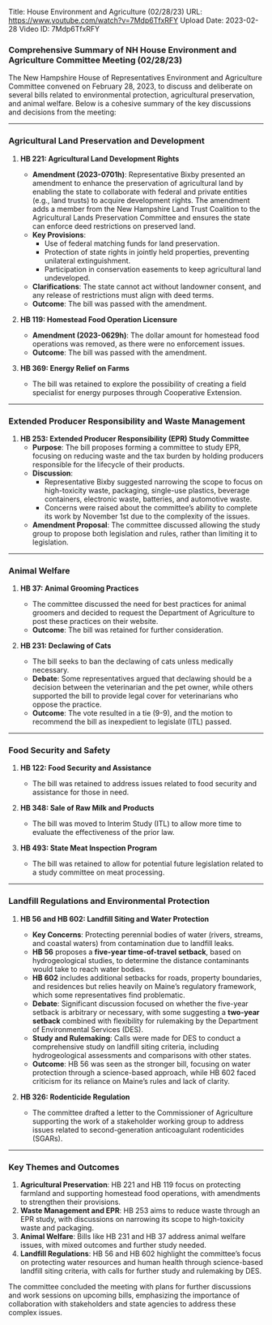 Title: House Environment and Agriculture (02/28/23)
URL: https://www.youtube.com/watch?v=7Mdp6TfxRFY
Upload Date: 2023-02-28
Video ID: 7Mdp6TfxRFY

### Comprehensive Summary of NH House Environment and Agriculture Committee Meeting (02/28/23)

The New Hampshire House of Representatives Environment and Agriculture Committee convened on February 28, 2023, to discuss and deliberate on several bills related to environmental protection, agricultural preservation, and animal welfare. Below is a cohesive summary of the key discussions and decisions from the meeting:

---

### **Agricultural Land Preservation and Development**
1. **HB 221: Agricultural Land Development Rights**
   - **Amendment (2023-0701h)**: Representative Bixby presented an amendment to enhance the preservation of agricultural land by enabling the state to collaborate with federal and private entities (e.g., land trusts) to acquire development rights. The amendment adds a member from the New Hampshire Land Trust Coalition to the Agricultural Lands Preservation Committee and ensures the state can enforce deed restrictions on preserved land.
   - **Key Provisions**:
     - Use of federal matching funds for land preservation.
     - Protection of state rights in jointly held properties, preventing unilateral extinguishment.
     - Participation in conservation easements to keep agricultural land undeveloped.
   - **Clarifications**: The state cannot act without landowner consent, and any release of restrictions must align with deed terms.
   - **Outcome**: The bill was passed with the amendment.

2. **HB 119: Homestead Food Operation Licensure**
   - **Amendment (2023-0629h)**: The dollar amount for homestead food operations was removed, as there were no enforcement issues.
   - **Outcome**: The bill was passed with the amendment.

3. **HB 369: Energy Relief on Farms**
   - The bill was retained to explore the possibility of creating a field specialist for energy purposes through Cooperative Extension.

---

### **Extended Producer Responsibility and Waste Management**
1. **HB 253: Extended Producer Responsibility (EPR) Study Committee**
   - **Purpose**: The bill proposes forming a committee to study EPR, focusing on reducing waste and the tax burden by holding producers responsible for the lifecycle of their products.
   - **Discussion**:
     - Representative Bixby suggested narrowing the scope to focus on high-toxicity waste, packaging, single-use plastics, beverage containers, electronic waste, batteries, and automotive waste.
     - Concerns were raised about the committee’s ability to complete its work by November 1st due to the complexity of the issues.
   - **Amendment Proposal**: The committee discussed allowing the study group to propose both legislation and rules, rather than limiting it to legislation.

---

### **Animal Welfare**
1. **HB 37: Animal Grooming Practices**
   - The committee discussed the need for best practices for animal groomers and decided to request the Department of Agriculture to post these practices on their website.
   - **Outcome**: The bill was retained for further consideration.

2. **HB 231: Declawing of Cats**
   - The bill seeks to ban the declawing of cats unless medically necessary.
   - **Debate**: Some representatives argued that declawing should be a decision between the veterinarian and the pet owner, while others supported the bill to provide legal cover for veterinarians who oppose the practice.
   - **Outcome**: The vote resulted in a tie (9-9), and the motion to recommend the bill as inexpedient to legislate (ITL) passed.

---

### **Food Security and Safety**
1. **HB 122: Food Security and Assistance**
   - The bill was retained to address issues related to food security and assistance for those in need.

2. **HB 348: Sale of Raw Milk and Products**
   - The bill was moved to Interim Study (ITL) to allow more time to evaluate the effectiveness of the prior law.

3. **HB 493: State Meat Inspection Program**
   - The bill was retained to allow for potential future legislation related to a study committee on meat processing.

---

### **Landfill Regulations and Environmental Protection**
1. **HB 56 and HB 602: Landfill Siting and Water Protection**
   - **Key Concerns**: Protecting perennial bodies of water (rivers, streams, and coastal waters) from contamination due to landfill leaks.
   - **HB 56** proposes a **five-year time-of-travel setback**, based on hydrogeological studies, to determine the distance contaminants would take to reach water bodies.
   - **HB 602** includes additional setbacks for roads, property boundaries, and residences but relies heavily on Maine’s regulatory framework, which some representatives find problematic.
   - **Debate**: Significant discussion focused on whether the five-year setback is arbitrary or necessary, with some suggesting a **two-year setback** combined with flexibility for rulemaking by the Department of Environmental Services (DES).
   - **Study and Rulemaking**: Calls were made for DES to conduct a comprehensive study on landfill siting criteria, including hydrogeological assessments and comparisons with other states.
   - **Outcome**: HB 56 was seen as the stronger bill, focusing on water protection through a science-based approach, while HB 602 faced criticism for its reliance on Maine’s rules and lack of clarity.

2. **HB 326: Rodenticide Regulation**
   - The committee drafted a letter to the Commissioner of Agriculture supporting the work of a stakeholder working group to address issues related to second-generation anticoagulant rodenticides (SGARs).

---

### **Key Themes and Outcomes**
1. **Agricultural Preservation**: HB 221 and HB 119 focus on protecting farmland and supporting homestead food operations, with amendments to strengthen their provisions.
2. **Waste Management and EPR**: HB 253 aims to reduce waste through an EPR study, with discussions on narrowing its scope to high-toxicity waste and packaging.
3. **Animal Welfare**: Bills like HB 231 and HB 37 address animal welfare issues, with mixed outcomes and further study needed.
4. **Landfill Regulations**: HB 56 and HB 602 highlight the committee’s focus on protecting water resources and human health through science-based landfill siting criteria, with calls for further study and rulemaking by DES.

The committee concluded the meeting with plans for further discussions and work sessions on upcoming bills, emphasizing the importance of collaboration with stakeholders and state agencies to address these complex issues.